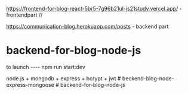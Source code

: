 https://frontend-for-blog-react-5br5-7g96b21ul-js21study.vercel.app/ - frontendpart
//

https://communication-blog.herokuapp.com/posts - backend part

# backend-for-blog-node-js

to launch ---- npm run start:dev

node.js + mongodb + express + bcrypt + jwt
#   b e c k e n d - b l o g - n o d e - e x p r e s s - m o n g o o s e 
 
 #   b a c k e n d - f o r - b l o g - n o d e - j s 
 
 
